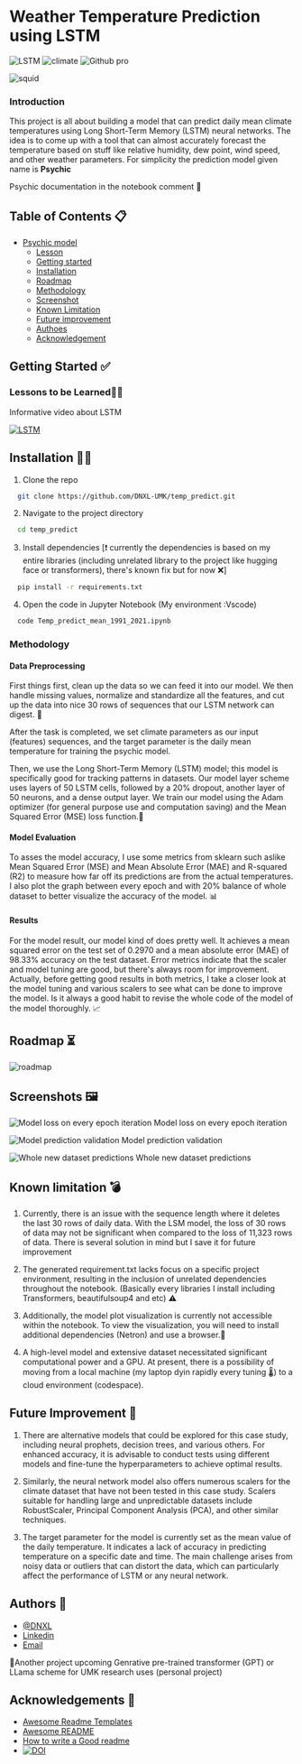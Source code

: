 
# Weather Temperature Prediction using LSTM

![LSTM](https://img.shields.io/badge/LSTM-model-green?style=flat)
![climate](https://img.shields.io/badge/climate-model-green?labelColor=yellow&style=flat)
![Github pro](https://img.shields.io/badge/Github%20-pro-green?labelColor=red&style=flat)

![squid](https://github.com/DNXL-UMK/temp_predict/blob/20851a165bf60fa07c950fa73a3b85c3d0eab3a2/assets/download%20(2).gif)

### Introduction
This project is all about building a model that can predict daily mean climate temperatures using Long Short-Term Memory (LSTM) neural networks. The idea is to come up with a tool that can almost accurately forecast the temperature based on stuff like relative humidity, dew point, wind speed, and other weather parameters. For simplicity the prediction model given name is **Psychic** 

Psychic documentation in the notebook comment 🎊


## Table of Contents 📋

- [Psychic model](#jeli-climate-prediction)
  - [Lesson](https://github.com/DNXL-UMK/temp_predict?tab=readme-ov-file#screenshots)
  - [Getting started](https://github.com/DNXL-UMK/temp_predict?tab=readme-ov-file#getting-started)
  - [Installation](https://github.com/DNXL-UMK/temp_predict?tab=readme-ov-file#installation)
  - [Roadmap](https://github.com/DNXL-UMK/temp_predict?tab=readme-ov-file#roadmap)
  - [Methodology](https://github.com/DNXL-UMK/temp_predict?tab=readme-ov-file#methodology)
  - [Screenshot](https://github.com/DNXL-UMK/temp_predict?tab=readme-ov-file#screenshots)
  - [Known Limitation](https://github.com/DNXL-UMK/temp_predict?tab=readme-ov-file#known-limitation)
  - [Future improvement](https://github.com/DNXL-UMK/temp_predict?tab=readme-ov-file#future-improvement)
  - [Authoes](https://github.com/DNXL-UMK/temp_predict?tab=readme-ov-file#authors)
  - [Acknowledgement](https://github.com/DNXL-UMK/temp_predict?tab=readme-ov-file#acknowledgements)


## Getting Started ✅

### Lessons to be Learned🧑‍🏫

Informative video about LSTM


[![LSTM](https://img.youtube.com/vi/YCzL96nL7j0/0.jpg)](https://www.youtube.com/watch?v=YCzL96nL7j0)



## Installation 🧑‍💻

1. Clone the repo 

```bash
  git clone https://github.com/DNXL-UMK/temp_predict.git
```
2. Navigate to the project directory
```bash
  cd temp_predict
```
3. Install dependencies [❗ currently the dependencies is based on my entire libraries (including unrelated library to the project like hugging face or transformers), there's known fix but for now ❌]
```bash
  pip install -r requirements.txt
```
4. Open the code in Jupyter Notebook (My environment :Vscode)
```bash
  code Temp_predict_mean_1991_2021.ipynb
```

### Methodology
#### Data Preprocessing
First things first, clean up the data so we can feed it into our model. We then handle missing values, normalize and standardize all the features, and cut up the data into nice 30 rows of sequences that our LSTM network can digest. 🔬

After the task is completed, we set climate parameters as our input (features) sequences, and the target parameter is the daily mean temperature for training the psychic model.

Then, we use the Long Short-Term Memory (LSTM) model; this model is specifically good for tracking patterns in datasets. Our model layer scheme uses layers of 50 LSTM cells, followed by a 20% dropout, another layer of 50 neurons, and a dense output layer. We train our model using the Adam optimizer (for general purpose use and computation saving) and the Mean Squared Error (MSE) loss function.👾


#### Model Evaluation
To asses the model accuracy, I use some metrics from sklearn such aslike Mean Squared Error (MSE) and Mean Absolute Error (MAE) and R-squared (R2) to measure how far off its predictions are from the actual temperatures. I also plot the graph between every epoch and with 20% balance of whole dataset to better visualize the accuracy of the model. 📊


#### Results
For the model result, our model kind of does pretty well. It achieves a mean squared error on the test set of 0.2970 and a mean absolute error (MAE) of 98.33% accuracy on the test dataset. Error metrics indicate that the scaler and model tuning are good, but there's always room for improvement. Actually, before getting good results in both metrics, I take a closer look at the model tuning and various scalers to see what can be done to improve the model. Is it always a good habit to revise the whole code of the model of the model thoroughly. 📈


## Roadmap ⏳

![roadmap](https://github.com/DNXL-UMK/temp_predict/blob/main/assets/Psychic%20model1.png)



## Screenshots 🖼️



![Model loss on every epoch iteration](https://github.com/DNXL-UMK/temp_predict/blob/main/assets/output.png)
Model loss on every epoch iteration

![Model prediction validation](https://github.com/DNXL-UMK/temp_predict/blob/main/assets/val.png)
Model prediction validation

![Whole new dataset predictions](https://github.com/DNXL-UMK/temp_predict/blob/main/assets/daily.png)
Whole new dataset predictions




## Known limitation 💣

1. Currently, there is an issue with the sequence length where it deletes the last 30 rows of daily data. With the LSM model, the loss of 30 rows of data may not be significant when compared to the loss of 11,323 rows of data. There is several solution in mind but I save it for future improvement

2. The generated requirement.txt lacks focus on a specific project environment, resulting in the inclusion of unrelated dependencies throughout the notebook. (Basically every libraries I install including Transformers, beautifulsoup4 and etc) ⚠️

3. Additionally, the model plot visualization is currently not accessible within the notebook. To view the visualization, you will need to install additional dependencies (Netron) and use a browser.🙅

4. A high-level model and extensive dataset necessitated significant computational power and a GPU. At present, there is a possibility of moving from a local machine (my laptop dyin rapidly every tuning 🌡️) to a cloud environment (codespace).




## Future Improvement 🧯
1. There are alternative models that could be explored for this case study, including neural prophets, decision trees, and various others. For enhanced accuracy, it is advisable to conduct tests using different models and fine-tune the hyperparameters to achieve optimal results.

2. Similarly, the neural network model also offers numerous scalers for the climate dataset that have not been tested in this case study. Scalers suitable for handling large and unpredictable datasets include RobustScaler, Principal Component Analysis (PCA), and other similar techniques.
   
3. The target parameter for the model is currently set as the mean value of the daily temperature. It indicates a lack of accuracy in predicting temperature on a specific date and time. The main challenge arises from noisy data or outliers that can distort the data, which can particularly affect the performance of LSTM or any neural network.

## Authors 🪪

- [@DNXL](https://www.github.com/DNXL-UMK)
- [Linkedin](https://www.linkedin.com/in/muhddaniel/)
- [Email](e22a0237@siswa.umk.edu.my)

📌Another project upcoming 
Genrative pre-trained transformer (GPT) or LLama scheme for UMK research uses (personal project)


## Acknowledgements 🙇

 - [Awesome Readme Templates](https://awesomeopensource.com/project/elangosundar/awesome-README-templates)
 - [Awesome README](https://github.com/matiassingers/awesome-readme)
 - [How to write a Good readme](https://bulldogjob.com/news/449-how-to-write-a-good-readme-for-your-github-project)
 - [![DOI](https://zenodo.org/badge/DOI/10.5281/zenodo.7087890.svg)](https://doi.org/10.5281/zenodo.7087890)


